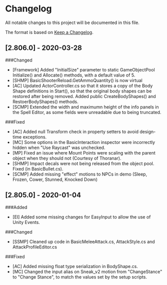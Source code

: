 # Changelog
All notable changes to this project will be documented in this file.

The format is based on [Keep a Changelog](https://keepachangelog.com/en/1.0.0/).

## [2.806.0] - 2020-03-28
###Changed
- [Framework] Added "InitialSize" parameter to static GameObjectPool Initialize() and Allocate() methods, with a default value of 5.
- [SHMP] BasicShooterReload.GetAmmoQuantity() is now virtual
- [AC] Updated ActorController.cs so that it stores a copy of the Body Shape definitions in Start(), so that the original body shapes can
be restored after being removed. Added public CreateBodyShapes() and RestoerBodyShapes() methods.
- [SCMP] Extended the width and maximumn height of the info panels in the Spell Editor, as some fields were unreadable due to being truncated.

###Fixed
- [AC] Added null Transform check in property setters to avoid design-time exceptions.
- [MC] Some options in the BasicInteraction inspector were incorrectly hidden when "Use Raycast" was unchecked.
- [MP] Fixed an issue where Mount Points were scaling with the parent object when they should not (Courtesy of Thoranar).
- [SHMP] Impact decals were not being released from the object pool. Fixed (in BasicBullet.cs).
- [SCMP] Added missing "effect" motions to NPCs in demo (Sleep, Frozen, Cower, Stunned, Knocked Down)

## [2.805.0] - 2020-01-04
###Added
- [EI] Added some missing changes for EasyInput to allow the use of Unity Events.

###Changed
- [SSMP] Cleaned up code in BasicMeleeAttack.cs, AttackStyle.cs and AttackProfileEditor.cs


###Fixed
- [AC] Added missing float type serialization in BodyShape.cs.
- [MC] Changed the input alias on Sneak_v2 motion from "ChangeStance" to "Change Stance", to match the values set by the setup scripts.